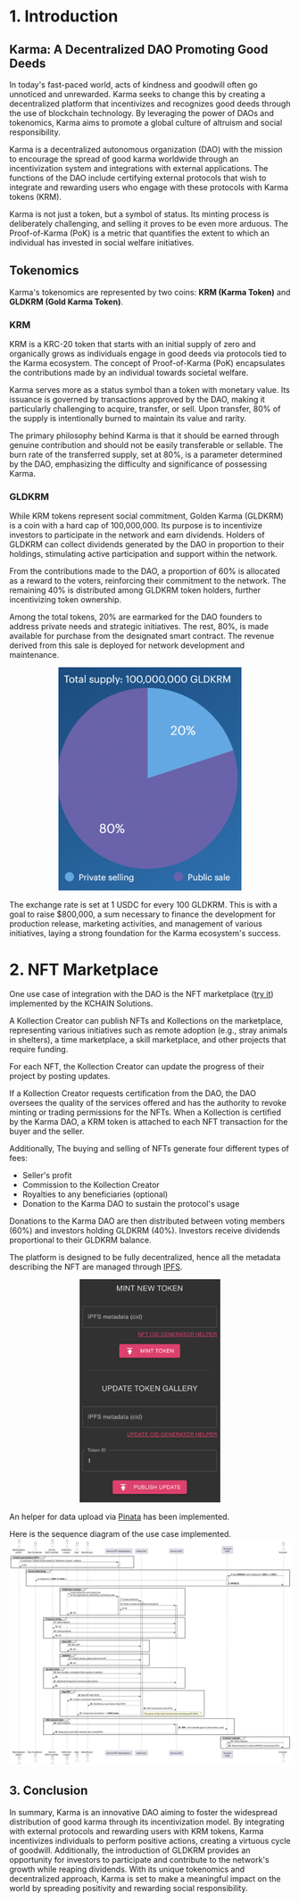 # 1. Introduction

## Karma: A Decentralized DAO Promoting Good Deeds
In today's fast-paced world, acts of kindness and goodwill often go unnoticed and unrewarded. Karma seeks to change this by creating a decentralized platform that incentivizes and recognizes good deeds through the use of blockchain technology. By leveraging the power of DAOs and tokenomics, Karma aims to promote a global culture of altruism and social responsibility.

Karma is a decentralized autonomous organization (DAO) with the mission to encourage the spread of good karma worldwide through an incentivization system and integrations with external applications. The functions of the DAO include certifying external protocols that wish to integrate and rewarding users who engage with these protocols with Karma tokens (KRM).

Karma is not just a token, but a symbol of status. Its minting process is deliberately challenging, and selling it proves to be even more arduous. The Proof-of-Karma (PoK) is a metric that quantifies the extent to which an individual has invested in social welfare initiatives.

## Tokenomics
Karma's tokenomics are represented by two coins: **KRM (Karma Token)** and **GLDKRM (Gold Karma Token)**.

### KRM
KRM is a KRC-20 token that starts with an initial supply of zero and organically grows as individuals engage in good deeds via protocols tied to the Karma ecosystem. The concept of Proof-of-Karma (PoK) encapsulates the contributions made by an individual towards societal welfare.

Karma serves more as a status symbol than a token with monetary value. Its issuance is governed by transactions approved by the DAO, making it particularly challenging to acquire, transfer, or sell. Upon transfer, 80% of the supply is intentionally burned to maintain its value and rarity.

The primary philosophy behind Karma is that it should be earned through genuine contribution and should not be easily transferable or sellable. The burn rate of the transferred supply, set at 80%, is a parameter determined by the DAO, emphasizing the difficulty and significance of possessing Karma.

### GLDKRM
While KRM tokens represent social commitment, Golden Karma (GLDKRM) is a coin with a hard cap of 100,000,000. Its purpose is to incentivize investors to participate in the network and earn dividends. Holders of GLDKRM can collect dividends generated by the DAO in proportion to their holdings, stimulating active participation and support within the network.

From the contributions made to the DAO, a proportion of 60% is allocated as a reward to the voters, reinforcing their commitment to the network. The remaining 40% is distributed among GLDKRM token holders, further incentivizing token ownership.

Among the total tokens, 20% are earmarked for the DAO founders to address private needs and strategic initiatives. The rest, 80%, is made available for purchase from the designated smart contract. The revenue derived from this sale is deployed for network development and maintenance.
<p align="center">
<img src="./img/gldkrm_supply.png" height="400">
</p>

The exchange rate is set at 1 USDC for every 100 GLDKRM. This is with a goal to raise $800,000, a sum necessary to finance the development for production release, marketing activities, and management of various initiatives, laying a strong foundation for the Karma ecosystem's success.

# 2. NFT Marketplace

One use case of integration with the DAO is the NFT marketplace ([try it]()) implemented by the KCHAIN Solutions.

A Kollection Creator can publish NFTs and Kollections on the marketplace, representing various initiatives such as remote adoption (e.g., stray animals in shelters), a time marketplace, a skill marketplace, and other projects that require funding.

For each NFT, the Kollection Creator can update the progress of their project by posting updates.

If a Kollection Creator requests certification from the DAO, the DAO oversees the quality of the services offered and has the authority to revoke minting or trading permissions for the NFTs. When a Kollection is certified by the Karma DAO, a KRM token is attached to each NFT transaction for the buyer and the seller.

Additionally, The buying and selling of NFTs generate four different types of fees:

* Seller's profit
* Commission to the Kollection Creator
* Royalties to any beneficiaries (optional)
* Donation to the Karma DAO to sustain the protocol's usage
  
Donations to the Karma DAO are then distributed between voting members (60%) and investors holding GLDKRM (40%). Investors receive dividends proportional to their GLDKRM balance.

The platform is designed to be fully decentralized, hence all the metadata describing the NFT are managed through [IPFS](https://ipfs.tech/).
<p align="center">
<img src="./img/nft_mint_update.png" height="400">
</p>

An helper for data upload via [Pinata](https://www.pinata.cloud/) has been implemented.

Here is the sequence diagram of the use case implemented.
![](./img/KRC721.svg)


## 3. Conclusion
In summary, Karma is an innovative DAO aiming to foster the widespread distribution of good karma through its incentivization model. By integrating with external protocols and rewarding users with KRM tokens, Karma incentivizes individuals to perform positive actions, creating a virtuous cycle of goodwill. Additionally, the introduction of GLDKRM provides an opportunity for investors to participate and contribute to the network's growth while reaping dividends. With its unique tokenomics and decentralized approach, Karma is set to make a meaningful impact on the world by spreading positivity and rewarding social responsibility.